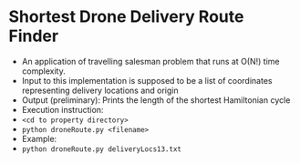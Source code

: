 # Shortest Drone Delivery Route Finder
- An application of travelling salesman problem that runs at O(N!) time complexity.
- Input to this implementation is supposed to be a list of coordinates representing delivery locations and origin
- Output (preliminary): Prints the length of the shortest Hamiltonian cycle
- Execution instruction:
- `<cd to property directory>`
- `python droneRoute.py <filename>`
- Example:
- `python droneRoute.py deliveryLocs13.txt`
